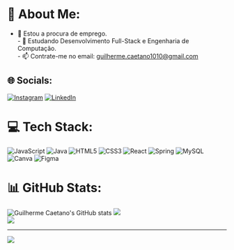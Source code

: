 # 💫 About Me:
 - 🔭 Estou a procura de emprego.<br>- 🌱 Estudando Desenvolvimento Full-Stack e Engenharia de Computação.<br>- 📫 Contrate-me no email: guilherme.caetano1010@gmail.com


## 🌐 Socials:
[![Instagram](https://img.shields.io/badge/Instagram-%23E4405F.svg?logo=Instagram&logoColor=white)](https://instagram.com/https://www.instagram.com/guii_caetano_/) [![LinkedIn](https://img.shields.io/badge/LinkedIn-%230077B5.svg?logo=linkedin&logoColor=white)](https://linkedin.com/in/https://www.linkedin.com/in/guilherme-caetano1010/) 

# 💻 Tech Stack:
![JavaScript](https://img.shields.io/badge/javascript-%23323330.svg?style=for-the-badge&logo=javascript&logoColor=%23F7DF1E) ![Java](https://img.shields.io/badge/java-%23ED8B00.svg?style=for-the-badge&logo=java&logoColor=white) ![HTML5](https://img.shields.io/badge/html5-%23E34F26.svg?style=for-the-badge&logo=html5&logoColor=white) ![CSS3](https://img.shields.io/badge/css3-%231572B6.svg?style=for-the-badge&logo=css3&logoColor=white) ![React](https://img.shields.io/badge/react-%2320232a.svg?style=for-the-badge&logo=react&logoColor=%2361DAFB) ![Spring](https://img.shields.io/badge/spring-%236DB33F.svg?style=for-the-badge&logo=spring&logoColor=white) ![MySQL](https://img.shields.io/badge/mysql-%2300f.svg?style=for-the-badge&logo=mysql&logoColor=white) ![Canva](https://img.shields.io/badge/Canva-%2300C4CC.svg?style=for-the-badge&logo=Canva&logoColor=white) 	![Figma](https://img.shields.io/badge/figma-%23F24E1E.svg?style=for-the-badge&logo=figma&logoColor=white)
# 📊 GitHub Stats:
![Guilherme Caetano's GitHub stats](https://github-readme-stats.vercel.app/api?username=guilhermecaetano1010&show_icons=true&theme=tokyonight)
![](https://github-readme-streak-stats.herokuapp.com/?user=guilhermecaetano1010&theme=tokyonight&hide_border=false)<br/>
![](https://github-readme-stats.vercel.app/api/top-langs/?username=guilhermecaetano1010&theme=tokyonight&hide_border=false&include_all_commits=false&count_private=false&layout=compact)

---
[![](https://visitcount.itsvg.in/api?id=guilhermecaetano1010&icon=0&color=0)](https://visitcount.itsvg.in)

<!-- Proudly created with GPRM ( https://gprm.itsvg.in ) -->
